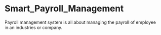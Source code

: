 # Smart_Payroll_Management
Payroll management system is all about managing the payroll of employee in an industries or company.
